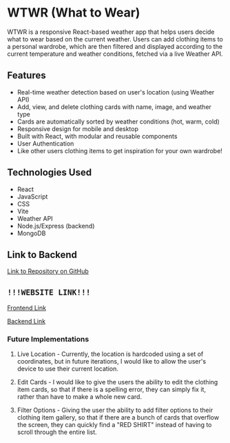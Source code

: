 # WTWR (What to Wear)

WTWR is a responsive React-based weather app that helps users decide what to wear based on the current weather. Users can add clothing items to a personal wardrobe, which are then filtered and displayed according to the current temperature and weather conditions, fetched via a live Weather API.

## Features

- Real-time weather detection based on user's location (using Weather API)
- Add, view, and delete clothing cards with name, image, and weather type
- Cards are automatically sorted by weather conditions (hot, warm, cold)
- Responsive design for mobile and desktop
- Built with React, with modular and reusable components
- User Authentication
- Like other users clothing items to get inspiration for your own wardrobe!

## Technologies Used

- React
- JavaScript
- CSS
- Vite
- Weather API
- Node.js/Express (backend)
- MongoDB

## Link to Backend

[Link to Repository on GitHub](https://github.com/Bombingrun3/se_project_express)

## `!!!WEBSITE LINK!!!`

[Frontend Link](www.wtwr.medialoverz.com)

[Backend Link](api.wtwr.medialoverz.com)

### Future Implementations

1. Live Location - Currently, the location is hardcoded using a set of coordinates, but in future iterations, I would like to allow the user's device to use their current location.

2. Edit Cards - I would like to give the users the ability to edit the clothing item cards, so that if there is a spelling error, they can simply fix it, rather than have to make a whole new card.

3. Filter Options - Giving the user the ability to add filter options to their clothing item gallery, so that if there are a bunch of cards that overflow the screen, they can quickly find a "RED SHIRT" instead of having to scroll through the entire list.
